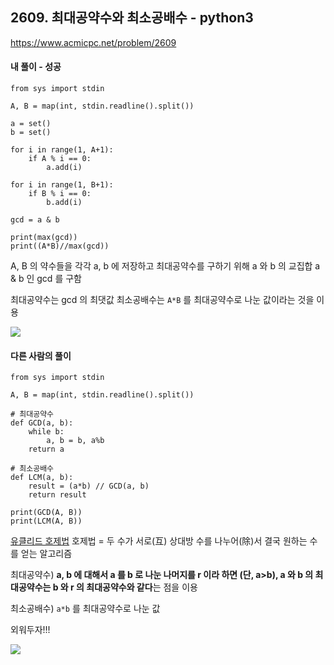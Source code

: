 ## 2609. 최대공약수와 최소공배수 - python3
https://www.acmicpc.net/problem/2609

#### 내 풀이 - 성공
```
from sys import stdin

A, B = map(int, stdin.readline().split())

a = set()
b = set()

for i in range(1, A+1):
    if A % i == 0:
        a.add(i)
    
for i in range(1, B+1):
    if B % i == 0:
        b.add(i)

gcd = a & b

print(max(gcd))
print((A*B)//max(gcd))
```
A, B 의 약수들을 각각 a, b 에 저장하고
최대공약수를 구하기 위해 a 와 b 의 교집합 a & b 인 gcd 를 구함

최대공약수는 gcd 의 최댓값
최소공배수는 `A*B` 를 최대공약수로 나눈 값이라는 것을 이용

![](https://images.velog.io/images/jsh5408/post/270356fe-8ec3-44f5-8f4e-7d30aa22679a/image.png)

#### 다른 사람의 풀이
```
from sys import stdin

A, B = map(int, stdin.readline().split())

# 최대공약수
def GCD(a, b):
    while b:
        a, b = b, a%b
    return a

# 최소공배수
def LCM(a, b):
    result = (a*b) // GCD(a, b)
    return result

print(GCD(A, B))
print(LCM(A, B))
```
[유클리드 호제법](https://ko.wikipedia.org/wiki/%EC%9C%A0%ED%81%B4%EB%A6%AC%EB%93%9C_%ED%98%B8%EC%A0%9C%EB%B2%95)
호제법 = 두 수가 서로(互) 상대방 수를 나누어(除)서 결국 원하는 수를 얻는 알고리즘

최대공약수)
**a, b 에 대해서 a 를 b 로 나눈 나머지를 r 이라 하면 (단, a>b),
a 와 b 의 최대공약수는 b 와 r 의 최대공약수와 같다**는 점을 이용

최소공배수)
`a*b` 를 최대공약수로 나눈 값

외워두자!!!

![](https://images.velog.io/images/jsh5408/post/e1830ec2-704f-472d-8090-1dbd1911c28b/image.png)
